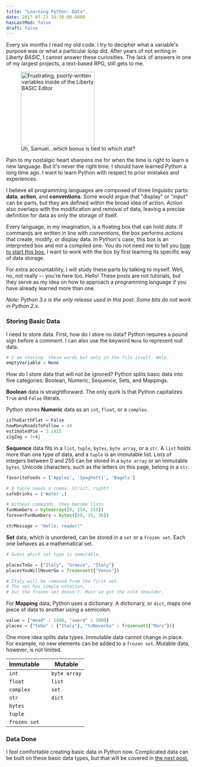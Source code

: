 ```yaml
---
title: "Learning Python: Data"
date: 2017-07-23 14:30:00-0800
hasLastMod: false
draft: false
---
```


Every six months I read my old code. I try to decipher what a variable's purpose was or what a particular loop did. After years of not writing in *Liberty BASIC*, I cannot answer these curiosities. The lack of answers in one of my largest projects, a text-based RPG, still gets to me.

<figure class="post-figure">
	<img class="post-figureImage" alt="Frustrating, poorly-written variables inside of the Liberty BASIC Editor" width="auto" height="200px" src="../images/libbasic.PNG">
	<figcaption class="post-figureCaption">Uh, Samuel...which bonus is tied to which stat?</figcaption>
</figure>

Pain to my nostalgic heart sharpens me for when the time is right to learn a new language. But it's never the right time. I should have learned Python a long time ago. I want to learn Python with respect to prior mistakes and experiences.

I believe all programming languages are composed of three linguistic parts: **data**, **action**, and **conventions**. Some would argue that "display" or "input" can be parts, but they are defined within the broad idea of action. Action also overlaps with the modification and removal of data, leaving a precise definition for data as only the storage of itself.

Every language, in my imagination, is a floating box that can hold *data*. If commands are written in line with *conventions*, the box performs *actions* that create, modify, or display data. In Python's case, this box is an interpreted box and not a compiled one. You do not need me to tell you <a href="https://www.youtube.com/watch?v=UPZvzlfsiaY" class="post-writtenLink" target="_blank">how to start this box.</a> I want to work with the box by first learning its specific way of data storage.

For extra accountability, I will study these parts by talking to myself. Well, no, not really -- you're here too. Hello! These posts are not tutorials, but they serve as my idea on how to approach a programming language if you have already learned more than one.

*Note: Python 3.x is the only release used in this post. Some bits do not work in Python 2.x.*

### Storing Basic Data

I need to store data. First, how do I store no data? Python requires a pound sign before a comment. I can also use the keyword `None` to represent null data.

``` python
# I am storing  these words but only in the file itself. Welp.
emptyVariable = None
```

How do I store data that will not be ignored? Python splits basic data into five categories: Boolean, Numeric, Sequence, Sets, and Mappings. 

**Boolean** data is straightforward. The only quirk is that Python capitalizes `True` and `False` literals.

Python stores **Numeric** data as an `int`, `float`, or a `complex`.

```python
isTheEarthFlat = False
howManyRoadsToFollow = 44
estimatedPie = 3.1415
zigZag = 3+4j
```

**Sequence** data fits in a `list`, `tuple`, `bytes`, `byte array`, or a `str`. A `list` holds more than one type of data, and a `tuple` is an immutable list. Lists of integers between 0 and 255 can be stored in a `byte array` or an immutable `bytes`. Unicode characters, such as the letters on this page, belong in a `str`.

```python
favoriteFoods = ['Apples', 'Spaghetti', 'Bagels']

# A tuple needs a comma. Strict, right?
safeDrinks = ('Water',) 

# Without commands, they become lists
funNumbers = bytearray([0, 254, 255]) 
foreverFunNumbers = bytes([50, 25, 36])

strMessage = "Hello, reader!"
```

**Set** data, which is unordered, can be stored in a `set` or a `frozen set`. Each one behaves as a mathematical set.


```python
# Guess which set type is immutable.

placesToGo = {"Italy", "Greece", "Italy"} 
placesYouWillNeverGo = frozenset({"Venus"})

# Italy will be removed from the first set.
# The set has simple notation, 
# but the frozen set doesn't. Must've got the cold shoulder.
```
For **Mapping** data, Python uses a dictionary. A dictionary, or `dict`, maps one piece of data to another using a semicolon.

```python
value = {"mead" : 1400, "sword" : 5000}
places = {"toGo" : {"Italy"}, "toNeverGo" : frozenset({"Mars"})}
```

One more idea splits data types. Immutable data cannot change in place. For example, no new elements can be added to a `frozen set`. Mutable data, however, is not limited.

Immutable | | Mutable
--- | --- | ---
`int` |    | `byte array`
`float` |    | `list`
`complex` |  | `set`
`str` |  | `dict`
`bytes` |  | 
`tuple` |  | 
`frozen set` |  | 


### Data Done

I feel comfortable creating basic data in Python now. Complicated data can be built on these basic data types, but that will be covered in <a class="post-writtenLink" href="https://www.fostersamuel.com/blog/learning-python-action">the next post.</a>
